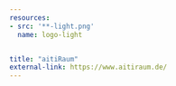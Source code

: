 ```yaml
---
resources:
- src: '**-light.png'
  name: logo-light


title: "aitiRaum"
external-link: https://www.aitiraum.de/
---
```



